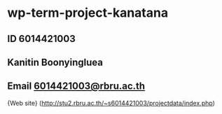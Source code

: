 # wp-term-project-kanatana
## ID 6014421003
## Kanitin Boonyingluea
## Email 6014421003@rbru.ac.th

{Web site}
(http://stu2.rbru.ac.th/~s6014421003/projectdata/index.php)
